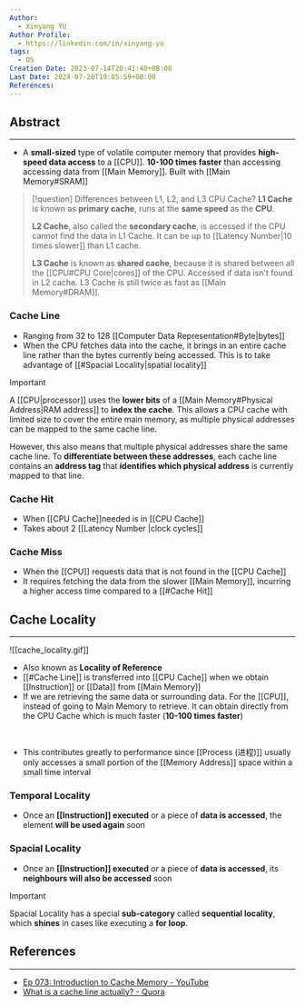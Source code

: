 ```yaml
---
Author:
  - Xinyang YU
Author Profile:
  - https://linkedin.com/in/xinyang-yu
tags:
  - OS
Creation Date: 2023-07-14T20:41:40+08:00
Last Date: 2024-07-20T19:05:59+08:00
References: 
---
```

## Abstract
---
- A **small-sized** type of volatile computer memory that provides **high-speed data access** to a [[CPU]]. **10-100 times faster** than accessing accessing data from [[Main Memory]]. Built with [[Main Memory#SRAM]]

>[!question] Differences between L1, L2, and L3 CPU Cache?
> **L1 Cache** is known as **primary cache**, runs at the **same speed** as the **CPU**.
> 
> **L2 Cache**, also called the **secondary cache**, is accessed if the CPU cannot find the data in L1 Cache. It can be up to [[Latency Number|10 times slower]] than L1 cache.
> 
> **L3 Cache** is known as **shared cache**, because it is shared between all the [[CPU#CPU Core|cores]] of the CPU. Accessed if data isn't found in L2 cache. L3 Cache is still twice as fast as [[Main Memory#DRAM]].

### Cache Line
* Ranging from 32 to 128 [[Computer Data Representation#Byte|bytes]]
* When the CPU fetches data into the cache, it brings in an entire cache line rather than the bytes currently being accessed. This is to take advantage of [[#Spacial Locality|spatial locality]]

>[!important]
> A [[CPU|processor]] uses the **lower bits** of a [[Main Memory#Physical Address|RAM address]] to **index the cache**. This allows a CPU cache with limited size to cover the entire main memory, as multiple physical addresses can be mapped to the same cache line.
> 
> However, this also means that multiple physical addresses share the same cache line. To **differentiate between these addresses**, each cache line contains an **address tag** that **identifies which physical address** is currently mapped to that line.

### Cache Hit
- When [[CPU Cache]]needed is in [[CPU Cache]]
- Takes about 2 [[Latency Number |clock cycles]]

### Cache Miss
- When the [[CPU]] requests data that is not found in the [[CPU Cache]]
- It requires fetching the data from the slower [[Main Memory]], incurring a higher access time compared to a [[#Cache Hit]]


## Cache Locality
---
![[cache_locality.gif]]
- Also known as **Locality of Reference**
- [[#Cache Line]] is transferred into [[CPU Cache]] when we obtain [[Instruction]] or [[Data]] from [[Main Memory]]
- If we are retrieving the same data or surrounding data. For the [[CPU]], instead of going to Main Memory to retrieve. It can obtain directly from the CPU Cache which is much faster (**10-100 times faster**)
</br>

- This contributes greatly to performance since [[Process (进程)]] usually only accesses a small portion of the [[Memory Address]] space within a small time interval 


### Temporal Locality
- Once an **[[Instruction]] executed** or a piece of **data is accessed**, the element **will be used again** soon

### Spacial Locality
- Once an **[[Instruction]] executed** or a piece of **data is accessed**, its **neighbours will also be accessed** soon

>[!important]
> Spacial Locality has a special **sub-category** called **sequential locality**, which **shines** in cases like executing a **for loop**.


## References 
---
- [Ep 073: Introduction to Cache Memory - YouTube](https://youtu.be/Bz49xnKBH_0?si=KvO_9Bw3fUl1SnJr)
- [What is a cache line actually? - Quora](https://www.quora.com/What-is-a-cache-line-actually)